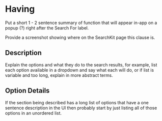 # Having 

Put a short 1 - 2 sentence summary of function that will appear in-app on a popup (?) right after the Search For label.

Provide a screenshot showing where on the SearchKit page this clause is.

## Description

Explain the options and what they do to the search results, for example, list each option available in a dropdown and say what each will do, or if list is variable and too long, explain in more abstract terms.

## Option Details

If the section being described has a long list of options that have a one sentence description in the UI then probably start by just listing all of those options in an unordered list.
